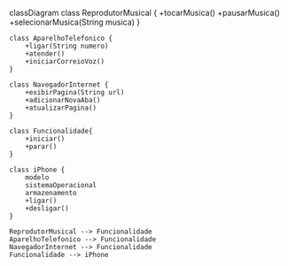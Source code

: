 classDiagram
    class ReprodutorMusical {
        +tocarMusica()
        +pausarMusica()
        +selecionarMusica(String musica)
    }

    class AparelhoTelefonico {
        +ligar(String numero)
        +atender()
        +iniciarCorreioVoz()
    }

    class NavegadorInternet {
        +exibirPagina(String url)
        +adicionarNovaAba()
        +atualizarPagina()
    }

    class Funcionalidade{
        +iniciar()
        +parar()
    }

    class iPhone {
        modelo
        sistemaOperacional
        armazenamento
        +ligar()
        +desligar()
    }

    ReprodutorMusical --> Funcionalidade
    AparelhoTelefonico --> Funcionalidade
    NavegadorInternet --> Funcionalidade
    Funcionalidade --> iPhone
    

